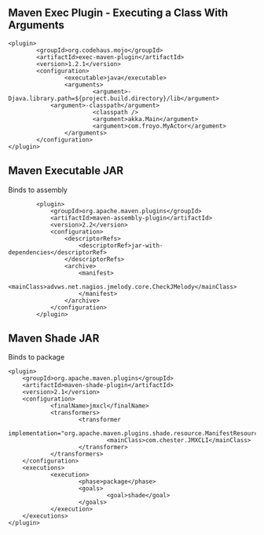 Maven Exec Plugin - Executing a Class With Arguments
----------------------------------------------------

    <plugin>
            <groupId>org.codehaus.mojo</groupId>
            <artifactId>exec-maven-plugin</artifactId>
            <version>1.2.1</version>                                
            <configuration>
                    <executable>java</executable>                                        
                    <arguments>
                            <argument>-Djava.library.path=${project.build.directory}/lib</argument>
                <argument>-classpath</argument>
                            <classpath />
                            <argument>akka.Main</argument>
                            <argument>com.froyo.MyActor</argument>
                    </arguments>
            </configuration>
    </plugin>

Maven Executable JAR
--------------------

Binds to assembly

  			<plugin>
  				<groupId>org.apache.maven.plugins</groupId>
  				<artifactId>maven-assembly-plugin</artifactId>
  				<version>2.2</version>
  				<configuration>
  					<descriptorRefs>
  						<descriptorRef>jar-with-dependencies</descriptorRef>
  					</descriptorRefs>
  					<archive>
  						<manifest>
  							<mainClass>advws.net.nagios.jmelody.core.CheckJMelody</mainClass>
  						</manifest>
  					</archive>
  				</configuration>
  			</plugin>

Maven Shade JAR
---------------

Binds to package

    <plugin>
        <groupId>org.apache.maven.plugins</groupId>
        <artifactId>maven-shade-plugin</artifactId>
        <version>2.1</version>
        <configuration>
                <finalName>jmxcl</finalName>
                <transformers>
                        <transformer
                                implementation="org.apache.maven.plugins.shade.resource.ManifestResourceTransformer">
                                <mainClass>com.chester.JMXCLI</mainClass>
                        </transformer>
                </transformers>
        </configuration>
        <executions>
                <execution>
                        <phase>package</phase>
                        <goals>
                                <goal>shade</goal>
                        </goals>
                </execution>
        </executions>
    </plugin>
